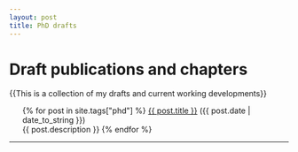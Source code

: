 ```yaml
---
layout: post
title: PhD drafts
---
```


<div class="post">
<h1>Draft publications and chapters</h1>{{This is a collection of my drafts and current working developments}}
<ul>
{% for post in site.tags["phd"] %}
  <a href="{{ post.url }}">{{ post.title }}</a> ({{ post.date | date_to_string }})<br>
    {{ post.description }}
{% endfor %}
</ul>
</div>
<hr>